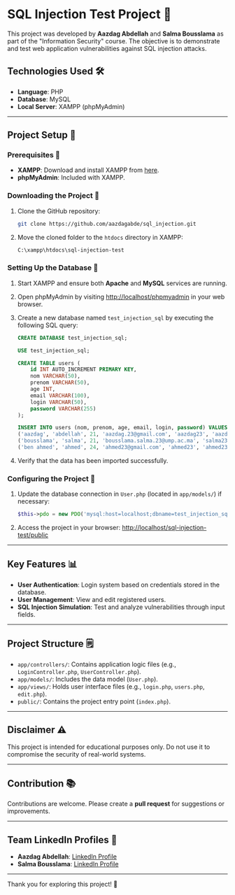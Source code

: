 # SQL Injection Test Project 🔧

This project was developed by **Aazdag Abdellah** and **Salma Bousslama** as part of the "Information Security" course. The objective is to demonstrate and test web application vulnerabilities against SQL injection attacks.

## Technologies Used 🛠
- **Language**: PHP
- **Database**: MySQL
- **Local Server**: XAMPP (phpMyAdmin)

---

## Project Setup 📂

### Prerequisites 🔐
- **XAMPP**: Download and install XAMPP from [here](https://www.apachefriends.org/index.html).
- **phpMyAdmin**: Included with XAMPP.

### Downloading the Project 💾

1. Clone the GitHub repository:
   ```bash
   git clone https://github.com/aazdagabde/sql_injection.git
   ```
2. Move the cloned folder to the `htdocs` directory in XAMPP:
   ```bash
   C:\xampp\htdocs\sql-injection-test
   ```

### Setting Up the Database 🔄

1. Start XAMPP and ensure both **Apache** and **MySQL** services are running.
2. Open phpMyAdmin by visiting [http://localhost/phpmyadmin](http://localhost/phpmyadmin) in your web browser.
3. Create a new database named `test_injection_sql` by executing the following SQL query:
   ```sql
   CREATE DATABASE test_injection_sql;

   USE test_injection_sql;

   CREATE TABLE users (
       id INT AUTO_INCREMENT PRIMARY KEY,
       nom VARCHAR(50),
       prenom VARCHAR(50),
       age INT,
       email VARCHAR(100),
       login VARCHAR(50),
       password VARCHAR(255)
   );

   INSERT INTO users (nom, prenom, age, email, login, password) VALUES
   ('aazdag', 'abdellah', 21, 'aazdag.23@gmail.com', 'aazdag23', 'aazdag23'),
   ('bousslama', 'salma', 21, 'bousslama.salma.23@ump.ac.ma', 'salma23', 'salma23'),
   ('ben ahmed', 'ahmed', 24, 'ahmed23@gmail.com', 'ahmed23', 'ahmed23');
   ```

4. Verify that the data has been imported successfully.

### Configuring the Project 🔧

1. Update the database connection in `User.php` (located in `app/models/`) if necessary:
   ```php
   $this->pdo = new PDO('mysql:host=localhost;dbname=test_injection_sql', 'root', '');
   ```
2. Access the project in your browser:
   [http://localhost/sql-injection-test/public](http://localhost/sql-injection-test/public)

---

## Key Features 📊
- **User Authentication**: Login system based on credentials stored in the database.
- **User Management**: View and edit registered users.
- **SQL Injection Simulation**: Test and analyze vulnerabilities through input fields.

---

## Project Structure 🗒
- `app/controllers/`: Contains application logic files (e.g., `LoginController.php`, `UserController.php`).
- `app/models/`: Includes the data model (`User.php`).
- `app/views/`: Holds user interface files (e.g., `login.php`, `users.php`, `edit.php`).
- `public/`: Contains the project entry point (`index.php`).

---

## Disclaimer ⚠
This project is intended for educational purposes only. Do not use it to compromise the security of real-world systems.

---

## Contribution 📚
Contributions are welcome. Please create a **pull request** for suggestions or improvements.

---

## Team LinkedIn Profiles 💼
- **Aazdag Abdellah**: [LinkedIn Profile](https://www.linkedin.com/in/aazdag-abdellah/)
- **Salma Bousslama**: [LinkedIn Profile](https://www.linkedin.com/in/bousslama-salma-35857529b/)

---

Thank you for exploring this project! 🎉

